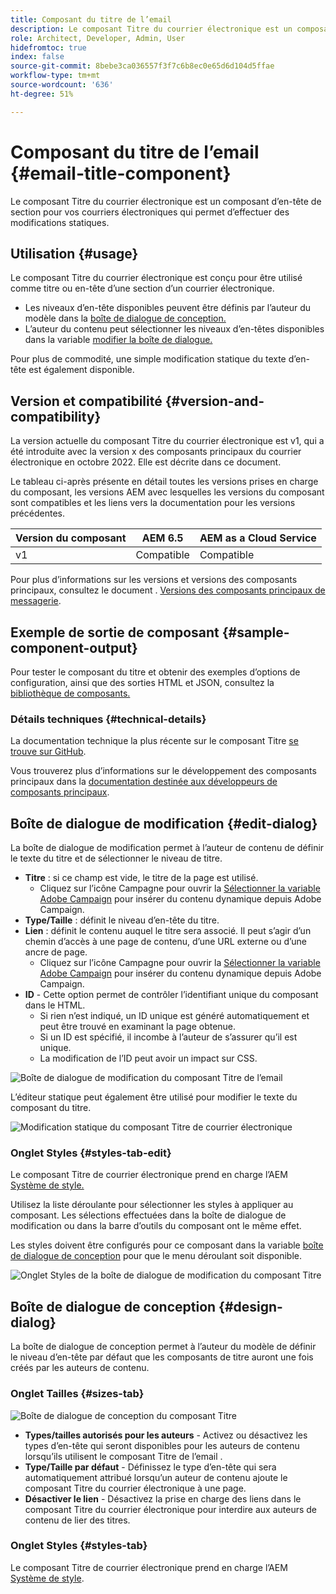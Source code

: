 ```yaml
---
title: Composant du titre de l’email
description: Le composant Titre du courrier électronique est un composant d’en-tête de section pour vos courriers électroniques qui permet d’effectuer des modifications statiques.
role: Architect, Developer, Admin, User
hidefromtoc: true
index: false
source-git-commit: 8bebe3ca036557f3f7c6b8ec0e65d6d104d5ffae
workflow-type: tm+mt
source-wordcount: '636'
ht-degree: 51%

---
```



# Composant du titre de l’email {#email-title-component}

Le composant Titre du courrier électronique est un composant d’en-tête de section pour vos courriers électroniques qui permet d’effectuer des modifications statiques.

## Utilisation {#usage}

Le composant Titre du courrier électronique est conçu pour être utilisé comme titre ou en-tête d’une section d’un courrier électronique.

* Les niveaux d’en-tête disponibles peuvent être définis par l’auteur du modèle dans la [boîte de dialogue de conception.](#design-dialog)
* L’auteur du contenu peut sélectionner les niveaux d’en-têtes disponibles dans la variable [modifier la boîte de dialogue.](#edit-dialog)

Pour plus de commodité, une simple modification statique du texte d’en-tête est également disponible.

## Version et compatibilité {#version-and-compatibility}

La version actuelle du composant Titre du courrier électronique est v1, qui a été introduite avec la version x des composants principaux du courrier électronique en octobre 2022. Elle est décrite dans ce document.

Le tableau ci-après présente en détail toutes les versions prises en charge du composant, les versions AEM avec lesquelles les versions du composant sont compatibles et les liens vers la documentation pour les versions précédentes.

| Version du composant | AEM 6.5 | AEM as a Cloud Service |
|---|---|---|
| v1 | Compatible | Compatible |

Pour plus d’informations sur les versions et versions des composants principaux, consultez le document . [Versions des composants principaux de messagerie](/help/versions.md).

## Exemple de sortie de composant {#sample-component-output}

Pour tester le composant du titre et obtenir des exemples d’options de configuration, ainsi que des sorties HTML et JSON, consultez la [bibliothèque de composants.](https://adobe.com/go/aem_cmp_library_email_title)

### Détails techniques {#technical-details}

La documentation technique la plus récente sur le composant Titre [se trouve sur GitHub](https://adobe.com/go/aem_cmp_tech_email_title_v1).

Vous trouverez plus d’informations sur le développement des composants principaux dans la [documentation destinée aux développeurs de composants principaux](/help/developing/overview.md).

## Boîte de dialogue de modification {#edit-dialog}

La boîte de dialogue de modification permet à l’auteur de contenu de définir le texte du titre et de sélectionner le niveau de titre.

* **Titre** : si ce champ est vide, le titre de la page est utilisé.
   * Cliquez sur l’icône Campagne pour ouvrir la [Sélectionner la variable Adobe Campaign](/help/email/campaign-variables.md) pour insérer du contenu dynamique depuis Adobe Campaign.
* **Type/Taille** : définit le niveau d’en-tête du titre.
* **Lien** : définit le contenu auquel le titre sera associé. Il peut s’agir d’un chemin d’accès à une page de contenu, d’une URL externe ou d’une ancre de page.
   * Cliquez sur l’icône Campagne pour ouvrir la [Sélectionner la variable Adobe Campaign](/help/email/campaign-variables.md) pour insérer du contenu dynamique depuis Adobe Campaign.
* **ID** - Cette option permet de contrôler l’identifiant unique du composant dans le HTML.
   * Si rien n’est indiqué, un ID unique est généré automatiquement et peut être trouvé en examinant la page obtenue.
   * Si un ID est spécifié, il incombe à l’auteur de s’assurer qu’il est unique.
   * La modification de l’ID peut avoir un impact sur CSS.

![Boîte de dialogue de modification du composant Titre de l’email](/help/email/assets/email-title-edit.png)

L’éditeur statique peut également être utilisé pour modifier le texte du composant du titre.

![Modification statique du composant Titre de courrier électronique](/help/email/assets/email-title-edit-inline.png)

### Onglet Styles {#styles-tab-edit}

Le composant Titre de courrier électronique prend en charge l’AEM [Système de style.](/help/get-started/authoring.md#component-styling)

Utilisez la liste déroulante pour sélectionner les styles à appliquer au composant. Les sélections effectuées dans la boîte de dialogue de modification ou dans la barre d’outils du composant ont le même effet.

Les styles doivent être configurés pour ce composant dans la variable [boîte de dialogue de conception](#design-dialog) pour que le menu déroulant soit disponible.

![Onglet Styles de la boîte de dialogue de modification du composant Titre](/help/email/assets/email-title-edit-styles.png)

## Boîte de dialogue de conception {#design-dialog}

La boîte de dialogue de conception permet à l’auteur du modèle de définir le niveau d’en-tête par défaut que les composants de titre auront une fois créés par les auteurs de contenu.

### Onglet Tailles {#sizes-tab}

![Boîte de dialogue de conception du composant Titre](/help/email/assets/email-title-design.png)

* **Types/tailles autorisés pour les auteurs** - Activez ou désactivez les types d’en-tête qui seront disponibles pour les auteurs de contenu lorsqu’ils utilisent le composant Titre de l’email .
* **Type/Taille par défaut** - Définissez le type d’en-tête qui sera automatiquement attribué lorsqu’un auteur de contenu ajoute le composant Titre du courrier électronique à une page.
* **Désactiver le lien** - Désactivez la prise en charge des liens dans le composant Titre du courrier électronique pour interdire aux auteurs de contenu de lier des titres.

### Onglet Styles {#styles-tab}

Le composant Titre de courrier électronique prend en charge l’AEM [Système de style](/help/get-started/authoring.md#component-styling).
